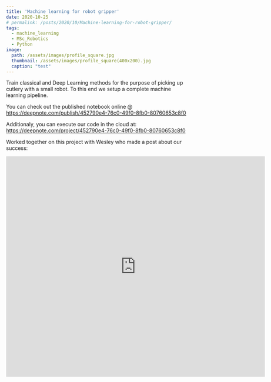 ```yaml
---
title: 'Machine learning for robot gripper'
date: 2020-10-25
# permalink: /posts/2020/10/Machine-learning-for-robot-gripper/
tags:
  - machine_learning
  - MSc_Robotics
  - Python
image: 
  path: /assets/images/profile_square.jpg
  thumbnail: /assets/images/profile_square(400x200).jpg
  caption: "test"
---
```



Train classical and Deep Learning methods for the purpose of picking up cutlery with a small robot.
To this end we setup a complete machine learning pipeline.

You can check out the published notebook online @ https://deepnote.com/publish/452790e4-76c0-49f0-8fb0-80760653c8f0

Additionaly, you can execute our code in the cloud at: https://deepnote.com/project/452790e4-76c0-49f0-8fb0-80760653c8f0


Worked together on this project with Wesley who made a post about our success:

<iframe src="https://www.linkedin.com/embed/feed/update/urn:li:share:6737753292039872512" height="600" width="704" frameborder="0" allowfullscreen="" title="Embedded post"></iframe>